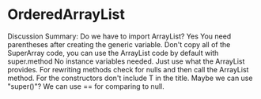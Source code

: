 # OrderedArrayList

Discussion Summary: Do we have to import ArrayList? Yes
		You need parentheses after creating the generic variable. 
		Don't copy all of the SuperArray code, you can use the ArrayList code by default with super.method
		No instance variables needed. Just use what the ArrayList provides. For rewriting methods check for
		nulls and then call the ArrayList method. For the constructors don't include T in the title. Maybe 
		we can use "super()"? We can use == for comparing to null.
		